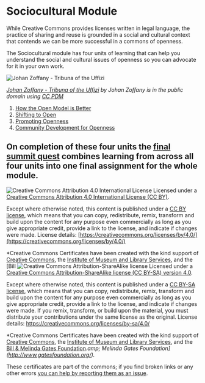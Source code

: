 # Sociocultural Module

While Creative Commons provides licenses written in legal language, the practice of sharing and reuse is grounded in a social and cultural context that contends we can be more successful in a commons of openness.

The Sociocultural module has four units of learning that can help you understand the social and cultural issues of openness so you can advocate for it in your own work.

![Johan Zoffany - Tribuna of the Uffizi](https://github.com/creativecommons/cc-cert-core/blob/master/images/sociocultural/tribuna-uffizi.jpg "Johan Zoffany - Tribuna of the Uffizi")

*[Johan Zoffany - Tribuna of the Uffizi](https://en.wikipedia.org/wiki/File:Johan_Zoffany_-_Tribuna_of_the_Uffizi_-_Google_Art_Project.jpg) by Johan Zoffany is in the public domain using [CC PDM](https://creativecommons.org/publicdomain/mark/1.0/deed.en)*


1. [How the Open Model is Better](open-better.md)
2. [Shifting to Open](shift-open.md)
3. [Promoting Openness](promoting-open.md)
4. [Community Development for Openness](community-development.md)

On completion of these four units the [final summit quest](sociocultural-summit-quest.md) combines learning from across all four units into one final assignment for the whole module.
----

![Creative Commons Attribution 4.0 International License](https://github.com/creativecommons/cc-cert-core/blob/master/images/cc-by-88x31.png "CC BY")
Licensed under a [Creative Commons Attribution 4.0 International License (CC BY)](https://creativecommons.org/licenses/by/4.0/).

Except where otherwise noted, this content is published under a [CC BY license](https://creativecommons.org/licenses/by/4.0/), which means that you can copy, redistribute, remix, transform and build upon the content for any purpose even commercially as long as you give appropriate credit, provide a link to the license, and indicate if changes were made. License details: [https://creativecommons.org/licenses/by/4.0/](https://creativecommons.org/licenses/by/4.0/)

*Creative Commons Certificates have been created with the kind support of [Creative Commons](http://creativecommons.org/), the [Institute of Museum and Library Services](https://www.imls.gov/), and the [Bill ![Creative Commons Attribution-ShareAlike license](https://github.com/creativecommons/cc-cert-lib/blob/master/images/cc-by-sa-88x31.png "CC BY-SA")
Licensed under a [Creative Commons Attribution-ShareAlike license (CC BY-SA) version 4.0](https://creativecommons.org/licenses/by-sa/4.0/).

Except where otherwise noted, this content is published under a [CC BY-SA license](https://creativecommons.org/licenses/by-sa/4.0/), which means that you can copy, redistribute, remix, transform and build upon the content for any purpose even commercially as long as you give appropriate credit, provide a link to the license, and indicate if changes were made. If you remix, transform, or build upon the material, you must distribute your contributions under the same license as the original.
License details: https://creativecommons.org/licenses/by-sa/4.0/

*Creative Commons Certificates have been created with the kind support of [Creative Commons](http://creativecommons.org/), the [Institute of Museum and Library Services](https://www.imls.gov/), and the [Bill &amp; Melinda Gates Foundation](http://www.gatesfoundation.org/).*amp; Melinda Gates Foundation](http://www.gatesfoundation.org/).*

These certificates are part of the commons; if you find broken links or any other errors  [you can help by reporting them as an issue](https://github.com/creativecommons/cc-cert-lib/issues).
